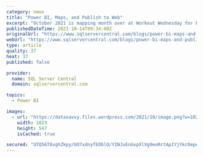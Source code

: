 ```yaml
---
category: news
title: "Power BI, Maps, and Publish to Web"
excerpt: "October 2021 is mapping month over at Workout Wednesday for Power BI. As part of our challenges, we build a sample report and use the Publish to Web functionality to share it on the website."
publishedDateTime: 2021-10-14T09:34:00Z
originalUrl: "https://www.sqlservercentral.com/blogs/power-bi-maps-and-publish-to-web"
webUrl: "https://www.sqlservercentral.com/blogs/power-bi-maps-and-publish-to-web"
type: article
quality: 37
heat: 37
published: false

provider:
  name: SQL Server Central
  domain: sqlservercentral.com

topics:
  - Power BI

images:
  - url: "https://datasavvy.files.wordpress.com/2021/10/image.png?w=1024"
    width: 1023
    height: 547
    isCached: true

secured: "UTQ56T8vghZkpy/UO7xdnyfEDblO/YINJuEnGxpXlXg9eoRrtApIYjYkcOepA4ySyE8tLsI9jSe5RPA9UZ2Gjx1dNsFLuvio0CzrrVMgQ4ErFoZgFYxsTZPj78YjE6LeIXNh8o/CzDi6txGcUB36wrSNMV9+/QkhcvGe7EsDbQh6EpuZkM2EfnfZXT1uVZWP/s3dMu5EIPiq4gfeZQjFZuaNqHCAe7d0jkyFcGJ8h2J26QyZNskUl/4PttbWZFiYclFmZ94vcd1WtTTAHFgNdrtwUcUo4I8vja3xTBocIwlV5FyjOdQY78mM7Osys7+pPdzMSb73BCLNQE2CFiPaZzNao/V2L7esuKS+5dcC84g=;HN4mPPCZRJUHdjSH2WXubQ=="
---
```


